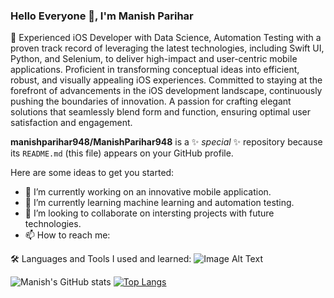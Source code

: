 ### Hello Everyone 👋, I'm Manish Parihar

📱 Experienced iOS Developer with Data Science, Automation Testing with a proven track record of leveraging the latest technologies, including Swift UI, Python, and Selenium, to deliver high-impact and user-centric mobile applications. Proficient in transforming conceptual ideas into efficient, robust, and visually appealing iOS experiences. Committed to staying at the forefront of advancements in the iOS development landscape, continuously pushing the boundaries of innovation. A passion for crafting elegant solutions that seamlessly blend form and function, ensuring optimal user satisfaction and engagement.

**manishparihar948/ManishParihar948** is a ✨ _special_ ✨ repository because its `README.md` (this file) appears on your GitHub profile.

Here are some ideas to get you started:
- 🔭 I’m currently working on an innovative mobile application.
- 🌱 I’m currently learning machine learning and automation testing.
- 👯 I’m looking to collaborate on intersting projects with future technologies.
- 📫 How to reach me: 

🛠️ Languages and Tools I used and learned:
![Image Alt Text](https://developer.apple.com/xcode/)




![Manish's GitHub stats](https://github-readme-stats.vercel.app/api?username=manishparihar948&show_icons=true&theme=tokyonight)
[![Top Langs](https://github-readme-stats.vercel.app/api/top-langs/?username=manishparihar948&layout=donut-vertical&theme=tokyonight)](https://github.com/manishparihar948/github-readme-stats)
<!--[![Manish's GitHub stats](https://github-readme-stats.vercel.app/api?username=manishparihar948)](https://github.com/manishparihar948/github-readme-stats)-->
<!--[![Top Langs](https://github-readme-stats.vercel.app/api/top-langs/?username=manishparihar948)](https://github.com/manishparihar948/github-readme-stats) -->
